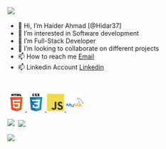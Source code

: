![](https://komarev.com/ghpvc/?username=Hidar37&style=flat-square&label=PROFILE+VIEWS&color=lightgrey)
- 👋 Hi, I’m Haider Ahmad [@Hidar37]
- 👀 I’m interested in Software development
- 🌱 I’m Full-Stack Developer
- 💞️ I’m looking to collaborate on different projects
- 📫 How to reach me [Email](hidarahmadjob@gmail.com)
- 📫 Linkedin Account [Linkedin](https://www.linkedin.com/in/haider-ahmad-0ba20a224/)
<br>

<p align="left">
  <a href="https://www.w3.org/html/" target="_blank" rel="noreferrer">
    <img src="https://raw.githubusercontent.com/devicons/devicon/master/icons/html5/html5-original-wordmark.svg" alt="html5" width="40" height="40" />
  </a>
  <a href="https://www.w3schools.com/css/" target="_blank" rel="noreferrer">
    <img src="https://raw.githubusercontent.com/devicons/devicon/master/icons/css3/css3-original-wordmark.svg" alt="css3" width="40" height="40" />
  </a>
  <a href="https://developer.mozilla.org/en-US/docs/Web/JavaScript" target="_blank" rel="noreferrer">
    <img src="https://raw.githubusercontent.com/devicons/devicon/master/icons/javascript/javascript-original.svg" alt="javascript" width="40" height="40" />
  </a>
  <a href="https://www.mysql.com/" target="_blank" rel="noreferrer">
    <img src="https://raw.githubusercontent.com/devicons/devicon/master/icons/mysql/mysql-original-wordmark.svg" alt="mysql" width="40" height="40" />
  </a>
</p>

<p>
  <img align="left" src="https://github-readme-stats.vercel.app/api/top-langs?username=Hidar37&show_icons=true&locale=en&layout=compact"/>
</p>

<p>&nbsp; <img align="center" src="https://github-readme-stats.vercel.app/api?username=Hidar37&show_icons=true&locale=en" />
</p>
<p>
  <img align="center" src="https://github-readme-streak-stats.herokuapp.com/?user=wassimchakib" />
</p>
